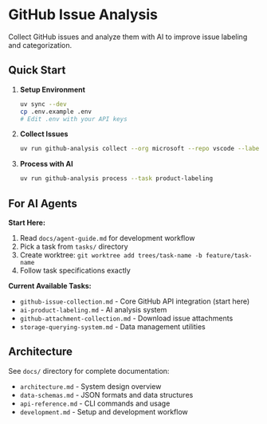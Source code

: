 # GitHub Issue Analysis

Collect GitHub issues and analyze them with AI to improve issue labeling and categorization.

## Quick Start

1. **Setup Environment**
   ```bash
   uv sync --dev
   cp .env.example .env
   # Edit .env with your API keys
   ```

2. **Collect Issues**
   ```bash
   uv run github-analysis collect --org microsoft --repo vscode --labels bug --limit 5
   ```

3. **Process with AI**
   ```bash
   uv run github-analysis process --task product-labeling
   ```

## For AI Agents

**Start Here:**
1. Read `docs/agent-guide.md` for development workflow
2. Pick a task from `tasks/` directory
3. Create worktree: `git worktree add trees/task-name -b feature/task-name`
4. Follow task specifications exactly

**Current Available Tasks:**
- `github-issue-collection.md` - Core GitHub API integration (start here)
- `ai-product-labeling.md` - AI analysis system
- `github-attachment-collection.md` - Download issue attachments
- `storage-querying-system.md` - Data management utilities

## Architecture

See `docs/` directory for complete documentation:
- `architecture.md` - System design overview
- `data-schemas.md` - JSON formats and data structures  
- `api-reference.md` - CLI commands and usage
- `development.md` - Setup and development workflow